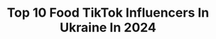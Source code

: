 ---
title: Top 10 Food TikTok Influencers In Ukraine In 2024
description: >-
  Find top food TikTok influencers in Ukraine in 2024. Most popular hashtags: #food #funny #dessert.
platform: TikTok
hits: 17
text_top: Analyze the most popular TikTok profiles on inBeat.
text_bottom: Our platform holds 17 TikTok influencers like this in Ukraine for you to connect with.
profiles:
  - username: "kukhtin.pro"
    fullname: >-
      Сергей Кухтин
    bio: >-
      SMM, WEB, DESIGN 🎯 www.kukhtin.pro
    location: "Ukraine"
    followers: 51800
    engagement: 335
    commentsToLikes: 0.020693
    id: ck9gntouey4e40j785fe5r0y5
    verified: false
    hashtags: "#kiev, #foodvideo, #smm, #tiktok"
  - username: "homecookingtop"
    fullname: >-
      Home cooking
    bio: >-
      
    location: "Ukraine"
    followers: 58200
    engagement: 979
    commentsToLikes: 0.006994
    id: ck9ngu28mfhc60j78qjx7n0cu
    verified: false
    hashtags: "#dessert, #yummy, #lifehack, #foodart"
  - username: "vsco__honey_"
    fullname: >-
      ✰︎ 🍯𝚟𝚜𝚌𝚘🍯 ✰︎
    bio: >-
      27/12/2019 goal 10k ☁️🤍🐚 love you all so much ♡︎♡︎♡︎
    location: "Ukraine"
    followers: 4411
    engagement: 1947
    commentsToLikes: 0.075103
    id: ckc8h7j0qbbau0j23vtvlcnzi
    verified: false
    hashtags: "#lviv, #vscowalk, #pinterest, #vsco"
  - username: "leleka3555"
    fullname: >-
      user38378108185
    bio: >-
      Папа блог 🥰🥰🥰
    location: "Ukraine"
    followers: 3285
    engagement: 883
    commentsToLikes: 0.022441
    id: ckczu2sz65du10j23kzrjvv3w
    verified: false
    hashtags: "#voiceeffects, #food"
  - username: "woohoo_whoa"
    fullname: >-
      WooHoo WHOA
    bio: >-
      Experiments, explosions, crushing and a lot more! SUBSCRIBE!
    location: "Ukraine"
    followers: 652200
    engagement: 984
    commentsToLikes: 0.008622
    id: ckacajpuph18g0i78dv1bhkri
    verified: false
    hashtags: "#woohoowhoa, #funny, #ideas, #situations"
  - username: "christina_rbl"
    fullname: >-
      Христина
    bio: >-
      
    location: "Ukraine"
    followers: 65000
    engagement: 517
    commentsToLikes: 0.022134
    id: ck8f8vtg73o120j781hpxda8t
    verified: false
    hashtags: "#ukraine, #puppy, #ukrainian, #2019"
  - username: "homecookingvideo"
    fullname: >-
      Home cooking
    bio: >-
      
    location: "Ukraine"
    followers: 168000
    engagement: 1046
    commentsToLikes: 0.007664
    id: cka0kugryo6qi0i78phj56hil
    verified: false
    hashtags: "#cake, #yummy, #dessert, #cakedecor"
  - username: "lanaappetitovna"
    fullname: >-
      Lana Appetitovna
    bio: >-
      Подробные рецепты в моем👆INSTAGRAM❤ и YouTube❤Подпишись! НЕ НУ А ШО!😉👇
    location: "Ukraine"
    followers: 961000
    engagement: 1036
    commentsToLikes: 0.005051
    id: ckcvgk9eyszdu0j23c9di0gh8
    verified: false
    hashtags: "#foryoupage, #kinder, #makeadrink, #chocolate"
  - username: "hannashvets"
    fullname: >-
      Hanna Shvets
    bio: >-
      Cooperation - hannabusinessinfo@gmail.com
    location: "Ukraine"
    followers: 462600
    engagement: 790
    commentsToLikes: 0.022719
    id: ckcdrrd2mcxsw0j23hjtc1ltt
    verified: false
    hashtags: "#eyebrows, #trimmer, #colorcustomizer, #2021"
  - username: "bloggersawards"
    fullname: >-
      Bloggers Awards
    bio: >-
      World Influencers&Bloggers Awards 🏆Backstages🏆 APPLY & DM ➡️ Instagram
    location: "Ukraine"
    followers: 81700
    engagement: 218
    commentsToLikes: 0.008760
    id: cka0jynggk5qu0i78ecov54r2
    verified: false
    hashtags: "#gianlucavacchi, #influencer, #cannesfilmfestival, #party"
---